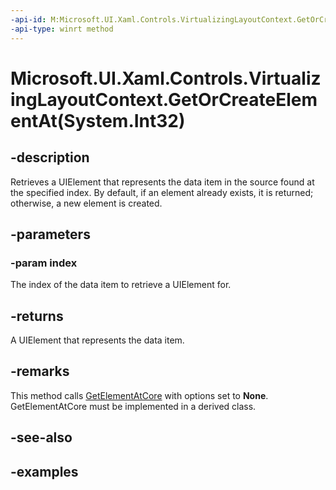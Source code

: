 ```yaml
---
-api-id: M:Microsoft.UI.Xaml.Controls.VirtualizingLayoutContext.GetOrCreateElementAt(System.Int32)
-api-type: winrt method
---
```


# Microsoft.UI.Xaml.Controls.VirtualizingLayoutContext.GetOrCreateElementAt(System.Int32)

<!--
public Windows.UI.Xaml.UIElement GetOrCreateElementAt (int index);
-->

## -description

Retrieves a UIElement that represents the data item in the source found at the specified index. By default, if an element already exists, it is returned; otherwise, a new element is created.

## -parameters

### -param index

The index of the data item to retrieve a UIElement for.

## -returns

A UIElement that represents the data item.

## -remarks

This method calls [GetElementAtCore](virtualizinglayoutcontext_getelementatcore_759923575.md) with options set to **None**. GetElementAtCore must be implemented in a derived class.

## -see-also

## -examples

